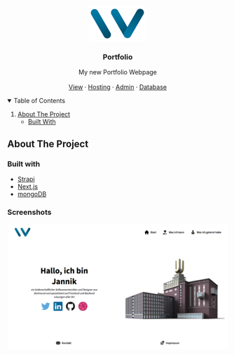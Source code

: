 <!-- PROJECT LOGO -->
<br />
<p align="center">
  <a href="https://github.com/jawil003/Portfolio">
    <img src="media/Portfolio_Logo.png" alt="Logo" height="80">
  </a>

  <h3 align="center">Portfolio</h3>

  <p align="center">
    My new Portfolio Webpage
    <br />
    <br />
    <a href="https://willey3x37.de" target="_blank">View</a>
    ·
    <a href="https://vercel.com/dashboard" target="_blank">Hosting</a>
    ·
    <a href="https://strapi-portfolio-cms.herokuapp.com/admin" target="_blank">Admin</a>
    ·
    <a href="https://account.mongodb.com/account/login?n=%2Fv2%2F5fd1ef778e65fd6f68517c17&nextHash=%23clusters" target="_blank">Database</a>
  </p>
</p>

<!-- TABLE OF CONTENTS -->
<details open="open">
  <summary>Table of Contents</summary>
  <ol>
    <li>
      <a href="#about-the-project">About The Project</a>
      <ul>
        <li><a href="#built-with">Built With</a></li>
      </ul>
    </li>
  </ol>
</details>


<!-- ABOUT THE PROJECT -->
## About The Project


### Built with
- [Strapi](https://strapi.io)
- [Next.js](https://nextjs.org/)
- [mongoDB](https://www.mongodb.com)

### Screenshots
![Index Page](media/Screenshot_Index.png)

